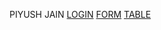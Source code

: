 PIYUSH JAIN
[LOGIN](https://imgur.com/sebjDBM)
[FORM](https://imgur.com/FTKPX8y)
[TABLE](https://imgur.com/tSsMy0m)
